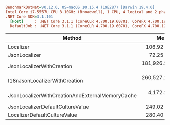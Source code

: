 ``` ini

BenchmarkDotNet=v0.12.0, OS=macOS 10.15.4 (19E287) [Darwin 19.4.0]
Intel Core i7-5557U CPU 3.10GHz (Broadwell), 1 CPU, 4 logical and 2 physical cores
.NET Core SDK=3.1.101
  [Host]     : .NET Core 3.1.1 (CoreCLR 4.700.19.60701, CoreFX 4.700.19.60801), X64 RyuJIT
  DefaultJob : .NET Core 3.1.1 (CoreCLR 4.700.19.60701, CoreFX 4.700.19.60801), X64 RyuJIT


```
|                                          Method |          Mean |        Error |       StdDev |           Min |           Max |    Ratio | RatioSD |   Gen 0 |   Gen 1 |  Gen 2 | Allocated |
|------------------------------------------------ |--------------:|-------------:|-------------:|--------------:|--------------:|---------:|--------:|--------:|--------:|-------:|----------:|
|                                       Localizer |     106.92 ns |     1.939 ns |     1.719 ns |     104.82 ns |     111.35 ns |     1.00 |    0.00 |       - |       - |      - |         - |
|                                   JsonLocalizer |      72.25 ns |     0.388 ns |     0.363 ns |      71.84 ns |      73.14 ns |     0.68 |    0.01 |  0.0229 |       - |      - |      48 B |
|                       JsonLocalizerWithCreation | 181,926.57 ns | 1,810.931 ns | 1,605.343 ns | 180,374.02 ns | 185,809.62 ns | 1,701.93 |   34.00 | 26.1230 | 12.9395 | 4.3945 |   54999 B |
|                   I18nJsonLocalizerWithCreation | 260,527.13 ns | 1,295.787 ns | 1,082.040 ns | 258,829.38 ns | 262,368.86 ns | 2,436.50 |   43.15 | 45.4102 | 22.4609 | 7.8125 |   95644 B |
| JsonLocalizerWithCreationAndExternalMemoryCache |   4,172.26 ns |    77.594 ns |    72.582 ns |   4,092.12 ns |   4,300.93 ns |    39.08 |    0.93 |  1.4954 |  0.7477 | 0.0229 |    3136 B |
|                JsonLocalizerDefaultCultureValue |     249.02 ns |     2.381 ns |     2.111 ns |     246.74 ns |     253.38 ns |     2.33 |    0.04 |  0.1335 |       - |      - |     280 B |
|                    LocalizerDefaultCultureValue |     280.40 ns |     3.926 ns |     3.673 ns |     277.42 ns |     289.81 ns |     2.62 |    0.06 |  0.1030 |       - |      - |     216 B |
